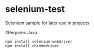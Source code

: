 # selenium-test
Selenium sample for later use in projects

#Requires Java

```
npm install selenium-webdriver
npm install chromedriver

```
